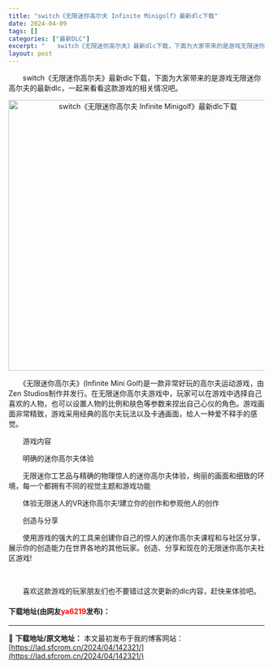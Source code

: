 ```yaml
---
title: "switch《无限迷你高尔夫 Infinite Minigolf》最新dlc下载"
date: 2024-04-09
tags: []
categories: ["最新DLC"]
excerpt: "　　switch《无限迷你高尔夫》最新dlc下载，下面为大家带来的是游戏无限迷你高尔夫的最新dlc，一起来看看这款游戏的相关情况吧。 　　《无限迷你高尔夫》(Infinite Mini Golf)是一款非常好玩的高尔夫运动游戏，由Zen Studios制作并发行。在无限迷你高尔夫游戏中，玩家可以在游&hellip;"
layout: post
---
```


 <p>　　switch《无限迷你高尔夫》最新dlc下载，下面为大家带来的是游戏无限迷你高尔夫的最新dlc，一起来看看这款游戏的相关情况吧。</p> <p align="center"><img align="" border="0" src="https://lad.sfcrom.cn/wp-content/uploads/2024/04/20240409_661507449d4c9.webp" width="533" alt="switch《无限迷你高尔夫 Infinite Minigolf》最新dlc下载" /></p> <p>　　《无限迷你高尔夫》(Infinite Mini Golf)是一款非常好玩的高尔夫运动游戏，由Zen Studios制作并发行。在无限迷你高尔夫游戏中，玩家可以在游戏中选择自己喜欢的人物，也可以设置人物的比例和肤色等参数来捏出自己心仪的角色。游戏画面非常精致，游戏采用经典的高尔夫玩法以及卡通画面，给人一种爱不释手的感觉。</p> <p>　　游戏内容</p> <p>　　明确的迷你高尔夫体验</p> <p>　　无限迷你工艺品与精确的物理惊人的迷你高尔夫体验，绚丽的画面和细致的环境，每一个都拥有不同的视觉主题和游戏功能</p> <p>　　体验无限迷人的VR迷你高尔夫!建立你的创作和参观他人的创作</p> <p>　　创造与分享</p> <p>　　使用游戏的强大的工具来创建你自己的惊人的迷你高尔夫课程和与社区分享，展示你的创造能力在世界各地的其他玩家。创造、分享和现在的无限迷你高尔夫社区游戏!</p> <p>&nbsp;</p> <p>　　喜欢这款游戏的玩家朋友们也不要错过这次更新的dlc内容，赶快来体验吧。</p> <p><h4>下载地址(由网友<font color="red">ya6219</font>发布)：</h4></p> 

---
📖 **下载地址/原文地址：** 本文最初发布于我的博客网站：[https://lad.sfcrom.cn/2024/04/142321/](https://lad.sfcrom.cn/2024/04/142321/)
